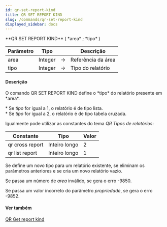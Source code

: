 ```yaml
---
id: qr-set-report-kind
title: QR SET REPORT KIND
slug: /commands/qr-set-report-kind
displayed_sidebar: docs
---
```


<!--REF #_command_.QR SET REPORT KIND.Syntax-->**QR SET REPORT KIND** ( *area* ; *tipo* )<!-- END REF-->
<!--REF #_command_.QR SET REPORT KIND.Params-->
| Parâmetro | Tipo |  | Descrição |
| --- | --- | --- | --- |
| area | Integer | &srarr; | Referência da área |
| tipo | Integer | &srarr; | Tipo do relatório |

<!-- END REF-->

#### Descrição 

<!--REF #_command_.QR SET REPORT KIND.Summary-->O comando QR SET REPORT KIND define o *tipo* do relatório presente em *area*.<!-- END REF-->  
  
 \* Se *tipo* for igual a 1, o relatório é de tipo lista.  
 \* Se *tipo* for igual a 2, o relatório é de tipo tabela cruzada.  
  
Igualmente pode utilizar as constantes do tema *QR Tipos de relatórios*:  

| Constante       | Tipo          | Valor |
| --------------- | ------------- | ----- |
| qr cross report | Inteiro longo | 2     |
| qr list report  | Inteiro longo | 1     |
  
  
Se define um novo tipo para um relatório existente, se eliminam os parâmetros anteriores e se cria um novo relatório vazio.  
  
Se passa um número de *area* inválido, se gera o erro -9850.  
  
Se passa um valor incorreto do parâmetro *propriedade*, se gera o erro -9852.  

#### Ver também 

[QR Get report kind](qr-get-report-kind.md)  